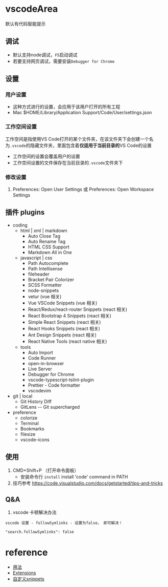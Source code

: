 # vscodeArea
默认有代码智能提示

## 调试
- 默认支持node调试，`F5`启动调试
- 若要支持网页调试，需要安装`Debugger for Chrome`

## 设置
### 用户设置
- 这种方式进行的设置，会应用于该用户打开的所有工程
- Mac $HOME/Library/Application Support/Code/User/settings.json
### 工作空间设置
工作空间是指使用VS Code打开的某个文件夹，在该文件夹下会创建一个名为`.vscode`的隐藏文件夹，里面包含着**仅适用于当前目录的**VS Code的设置
- 工作空间的设置会覆盖用户的设置
- 工作空间设置的文件保存在当前目录的`.vscode`文件夹下

### 修改设置
1. Preferences: Open User Settings 或 Preferences: Open Workspace Settings

## 插件 plugins
- coding
    - html | xml | markdown
        - Auto Close Tag
        - Auto Rename Tag
        - HTML CSS Support
        - Markdown All in One
    - javascript | css
        - Path Autocomplete
        - Path Intellisense
        - fileheader
        - Bracket Pair Colorizer
        - SCSS Formatter
        - node-snippets
        - vetur (vue 相关)
        - Vue VSCode Snippets (vue 相关)
        - React/Redux/react-router Snippets (react 相关)
        - React Bootstrap 4 Snippets (react 相关)
        - Simple React Snippets (react 相关)
        - React Hooks Snippets (react 相关)
        - Ant Design Snippets (react 相关)
        - React Native Tools (react native 相关)
    - tools
        - Auto Import
        - Code Runner
        - open-in-browser
        - Live Server
        - Debugger for Chrome
        - vscode-typescript-tslint-plugin
        - Prettier - Code formatter
        - vscodevim
- git | local
    - Git History Diff
    - GitLens -- Git supercharged
- preference
    - colorize
    - Terminal
    - Bookmarks
    - filesize
    - vscode-icons



## 使用
1. CMD+Shift+P （打开命令面板）
    - 安装命令行 `install` install 'code' command in PATH
2. 技巧参考 https://code.visualstudio.com/docs/getstarted/tips-and-tricks


## Q&A
1. vscode 卡顿解决办法
```
vscode 设置 - followSymlinks - 设置为false， 即可解决！

"search.followSymlinks": false
```
# reference
- [用法](https://juejin.im/post/5b123ace6fb9a01e6f560a4b)
- [Extensions](https://marketplace.visualstudio.com/)
- [自定义snippets](https://github.com/bubucuo/ReactArticles/blob/master/react%E9%9C%80%E8%A6%81%E7%9A%84vscode%E6%8F%92%E4%BB%B6.md)
